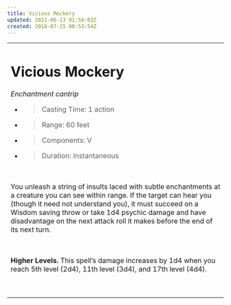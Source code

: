 ```yaml
---
title: Vicious Mockery
updated: 2021-06-13 01:58:03Z
created: 2018-07-25 00:53:54Z
---
```


<table><tbody><tr class="odd"><td><h1 id="vicious-mockery"><strong>Vicious Mockery</strong></h1><p><em>Enchantment cantrip</em></p><ul><li><blockquote><p>Casting Time: 1 action</p></blockquote></li><li><blockquote><p>Range: 60 feet</p></blockquote></li><li><blockquote><p>Components: V</p></blockquote></li><li><blockquote><p>Duration: Instantaneous</p></blockquote></li></ul><p> </p><p>You unleash a string of insults laced with subtle enchantments at a creature you can see within range. If the target can hear you (though it need not understand you), it must succeed on a Wisdom saving throw or take 1d4 psychic damage and have disadvantage on the next attack roll it makes before the end of its next turn.</p><p> </p><p><strong>Higher Levels.</strong> This spell’s damage increases by 1d4 when you reach 5th level (2d4), 11th level (3d4), and 17th level (4d4).</p><p> </p></td></tr></tbody></table>